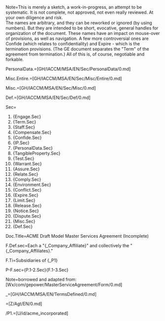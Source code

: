 Note=This is merely a sketch, a work-in-progress, an attempt to be systematic.  It is not complete, not approved, not even really reviewed.  At your own diligence and risk.<br>The names are arbitrary, and they can be reworked or ignored (by using numbers).  But they are intended to be short, evocative, general handles for organization of the document.  These names have an impact on mouse-over of provisions, as well as navigation.  A few more controversial ones are Confide (which relates to confidentiality) and Expire - which is the termination provisions.  (The GE document separates the "Term" of the agreement from termination.)  All of this is, of course, negotiable and forkable.  

PersonalData.=[GH/IACCM/MSA/EN/Sec/PersonalData/0.md]

Misc.Entire.=[GH/IACCM/MSA/EN/Sec/Misc/Entire/0.md]

Misc.=[GH/IACCM/MSA/EN/Sec/Misc/0.md]

Def.=[GH/IACCM/MSA/EN/Sec/Def/0.md]

Sec=<ol><li>{Engage.Sec}</li><li>{Term.Sec}</li><li>{Staff.Sec}</li><li>{Compensate.Sec}</li><li>{Confide.Sec}</li><li>{IP.Sec}</li><li>{PersonalData.Sec}</li><li>{TangibleProperty.Sec}</li><li>{Test.Sec}</li><li>{Warrant.Sec}</li><li>{Assure.Sec}</li><li>{Relate.Sec}</li><li>{Comply.Sec}</li><li>{Environment.Sec}</li><li>{Conflict.Sec}</li><li>{Expire.Sec}</li><li>{Limit.Sec}</li><li>{Release.Sec}</li><li>{Notice.Sec}</li><li>{Dispute.Sec}</li><li>{Misc.Sec}</li><li>{Def.Sec}</li></ol>

Doc.Title=ACME Draft Model Master Services Agreement (Incomplete)

F.Def.sec=Each a "{_Company_Affiliate}" and collectively the "{_Company_Affiliates}."

F.Ti=Subsidiaries of {_P1}

P-F.sec={P.1-2.Sec}{F.1-3.Sec}

Note=borrowed and adapted from:  [Wx/com/gepower/MasterServiceAgreement/Form/0.md]

_=[GH/IACCM/MSA/EN/TermsDefined/0.md]

=[Z/Agt/EN/0.md]

/P1.=[U/id/acme_incorporated]
